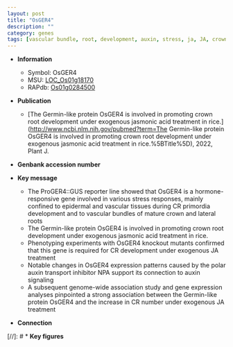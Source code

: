 ```yaml
---
layout: post
title: "OsGER4"
description: ""
category: genes
tags: [vascular bundle, root, development, auxin, stress, ja, JA, crown root development, root development, auxin transport, jasmonic, jasmonic acid, crown, crown root, lateral root, stress response,  ja ]
---
```


* **Information**  
    + Symbol: OsGER4  
    + MSU: [LOC_Os01g18170](http://rice.uga.edu/cgi-bin/ORF_infopage.cgi?orf=LOC_Os01g18170)  
    + RAPdb: [Os01g0284500](http://rapdb.dna.affrc.go.jp/viewer/gbrowse_details/irgsp1?name=Os01g0284500)  

* **Publication**  
    + [The Germin-like protein OsGER4 is involved in promoting crown root development under exogenous jasmonic acid treatment in rice.](http://www.ncbi.nlm.nih.gov/pubmed?term=The Germin-like protein OsGER4 is involved in promoting crown root development under exogenous jasmonic acid treatment in rice.%5BTitle%5D), 2022, Plant J.

* **Genbank accession number**  

* **Key message**  
    + The ProGER4::GUS reporter line showed that OsGER4 is a hormone-responsive gene involved in various stress responses, mainly confined to epidermal and vascular tissues during CR primordia development and to vascular bundles of mature crown and lateral roots
    + The Germin-like protein OsGER4 is involved in promoting crown root development under exogenous jasmonic acid treatment in rice.
    + Phenotyping experiments with OsGER4 knockout mutants confirmed that this gene is required for CR development under exogenous JA treatment
    + Notable changes in OsGER4 expression patterns caused by the polar auxin transport inhibitor NPA support its connection to auxin signaling
    + A subsequent genome-wide association study and gene expression analyses pinpointed a strong association between the Germin-like protein OsGER4 and the increase in CR number under exogenous JA treatment

* **Connection**  

[//]: # * **Key figures**  


